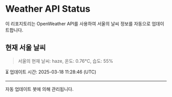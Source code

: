 
# Weather API Status

이 리포지토리는 OpenWeather API를 사용하여 서울의 날씨 정보를 자동으로 업데이트합니다.

## 현재 서울 날씨
> 서울의 현재 날씨: haze, 온도: 0.76°C, 습도: 55%

⏳ 업데이트 시간: 2025-03-18 11:28:46 (UTC)

---
자동 업데이트 봇에 의해 관리됩니다.
